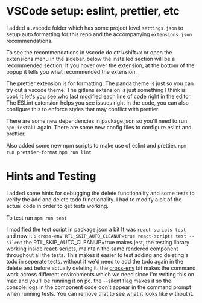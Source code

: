# VSCode setup: eslint, prettier, etc

I added a .vscode folder which has some project level `settings.json` to setup auto formatting for this repo
and the accompanying `extensions.json` recommendations.

To see the recommendations in vscode do ctrl+shift+x or open the extensions menu in the sidebar.
below the installed section will be a recommended section. If you hover over the extension,
at the bottom of the popup it tells you what recommended the extension.

The prettier extension is for formatting.
The panda theme is just so you can try out a vscode theme.
The gitlens extension is just something I think is cool. It let's you see who last modified each line of code right in the editor.
The ESLint extension helps you see issues right in the code, you can also configure this to enforce styles that may conflict with prettier.

There are some new dependencies in package.json so you'll need to run `npm install` again.
There are some new config files to configure eslint and prettier.

Also added some new npm scripts to make use of eslint and prettier.
`npm run prettier-format`
`npm run lint`

# Hints and Testing

I added some hints for debugging the delete functionality
and some tests to verify the add and delete todo functionality.
I had to modify a bit of the actual code in order to get tests working.

To test run `npm run test`

I modified the test script in package.json a bit
It was `react-scripts test` and now it's `cross-env RTL_SKIP_AUTO_CLEANUP=true react-scripts test --silent`
the RTL_SKIP_AUTO_CLEANUP=true makes jest, the testing library working inside react-scripts, maintain the same
rendered component throughout all the tests. This makes it easier to test adding and deleting a todo in seperate tests.
without it we'd need to add the todo again in the delete test before actually deleting it.
the [cross-env](https://www.npmjs.com/package/cross-env) bit makes the command work across different environments which
we need since I'm writing this on mac and you'll be running it on pc.
the --silent flag makes it so the console.logs in the component code don't appear in the command prompt when running tests.
You can remove that to see what it looks like without it.